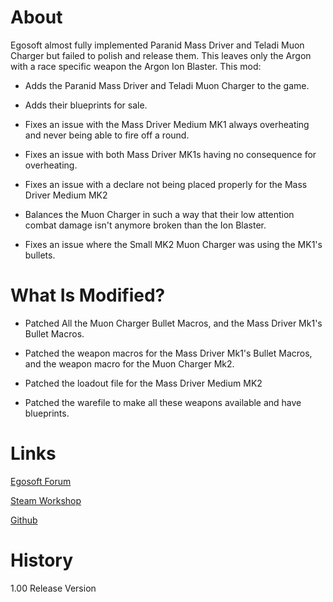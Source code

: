 # About

Egosoft almost fully implemented Paranid Mass Driver and Teladi Muon Charger but failed to polish and release them. This leaves only the Argon with a race specific weapon the Argon Ion Blaster. This mod:

* Adds the Paranid Mass Driver and Teladi Muon Charger to the game.

* Adds their blueprints for sale.

* Fixes an issue with the Mass Driver Medium MK1 always overheating and never being able to fire off a round.

* Fixes an issue with both Mass Driver MK1s having no consequence for overheating.

* Fixes an issue with a declare not being placed properly for the Mass Driver Medium MK2

* Balances the Muon Charger in such a way that their low attention combat damage isn't anymore broken than the Ion Blaster.

* Fixes an issue where the Small MK2 Muon Charger was using the MK1's bullets.

# What Is Modified?

* Patched All the Muon Charger Bullet Macros, and the Mass Driver Mk1's Bullet Macros.

* Patched the weapon macros for the Mass Driver Mk1's Bullet Macros, and the weapon macro for the Muon Charger Mk2.

* Patched the loadout file for the Mass Driver Medium MK2

* Patched the warefile to make all these weapons available and have blueprints.

# Links

[Egosoft Forum](https://forum.egosoft.com/viewtopic.php?f=181&t=419555)

[Steam Workshop](https://steamcommunity.com/sharedfiles/filedetails/?id=1895774340)

[Github](https://github.com/rovermicrover/x4-race-weapons-enabled)

# History

1.00 Release Version